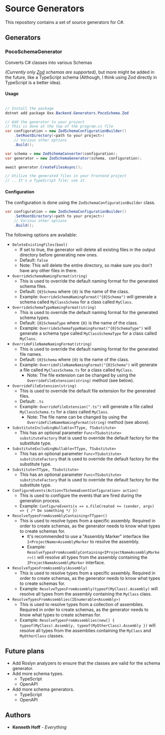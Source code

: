 # Source Generators

This repository contains a set of source generators for C#.

## Generators

### PocoSchemaGenerator

Converts C# classes into various Schemas

_(Currently only [Zod](https://zod.dev/) schemas are supported)_, but more might be added in the future, like a TypeScript schema (Although, I think using Zod directly in TypeScript is a better idea).

#### Usage

```csharp

// Install the package
dotnet add package Oxx.Backend.Generators.PocoSchema.Zod

// Add the generator to your project
// This is done at the top of the program.cs file
var configuration = new ZodSchemaConfigurationBuilder()
	.SetRootDirectory(<path to your project>)
	// Various other options
	.Build();

var schema = new ZodSchemaConverter(configuration);
var generator = new ZodSchemaGenerator(schema, configuration);

await generator.CreateFilesAsync();

// Utilize the generated files in your Frontend project
// .. It's a TypeScript file; use it.
```

#### Configuration

The configuration is done using the `ZodSchemaConfigurationBuilder` class.

```csharp
var configuration = new ZodSchemaConfigurationBuilder()
    .SetRootDirectory(<path to your project>)
    // Various other options
    .Build();
```

The following options are available:
* `DeleteExistingFiles(bool)`
  * If set to true, the generator will delete all existing files in the output directory before generating new ones.
  * Default: `false`
  * Note: This will delete the entire directory, so make sure you don't have any other files in there.
* `OverrideSchemaNamingFormat(string)`
  * This is used to override the default naming format for the generated schema files.
  * Default: `{0}Schema` where `{0}` is the name of the class.
  * Example: `OverrideSchemaNamingFormat("{0}Schema")` will generate a schema called `MyClassSchema` for a class called `MyClass`.
* `OverrideSchemaTypeNamingFormat(string)`
  * This is used to override the default naming format for the generated schema types.
  * Default: `{0}SchemaType` where `{0}` is the name of the class.
  * Example: `OverrideSchemaTypeNamingFormat("{0}SchemaType")` will generate a schema type called `MyClassSchemaType` for a class called `MyClass`.
* `OverrideFileNameNamingFormat(string)`
  * This is used to override the default naming format for the generated file names.
  * Default: `{0}Schema` where `{0}` is the name of the class.
  * Example: `OverrideFileNameNamingFormat("{0}Schema")` will generate a file called `MyClassSchema.ts` for a class called `MyClass`.
    * Note: The file extension can be changed by using the `OverrideFileExtension(string)` method (see below).
* `OverrideFileExtension(string)`
  * This is used to override the default file extension for the generated files.
  * Default: `.ts`
  * Example: `OverrideFileExtension(".ts")` will generate a file called `MyClassSchema.ts` for a class called `MyClass`.
    * Note: The file name can be changed by using the `OverrideFileNameNamingFormat(string)` method (see above).
* `SubstituteIncludingNullable<TType, TSubstitute>`
    * This has an optional parameter `Func<TSubstitute> substituteFactory` that is used to override the default factory for the substitute type.
* `SubstituteExcludingNullable<TType, TSubstitute>`
    * This has an optional parameter `Func<TSubstitute> substituteFactory` that is used to override the default factory for the substitute type.
* `Substitute<TType, TSubstitute>`
    * This has an optional parameter `Func<TSubstitute> substituteFactory` that is used to override the default factory for the substitute type.
* `ConfigureEvents(Action<TSchemaEventConfiguration> action)`
    * This is used to configure the events that are fired during the generation process.
    * Example: `ConfigureEvents(x => x.FileCreated += (sender, args) => { /* Do something */ })`
* `ResolveTypesFromAssemblyContaining<TType>()`
  * This is used to resolve types from a specific assembly. Required in order to create schemas, as the generator needs to know what types to create schemas for.
    * It's recommended to use a "Assembly Marker" interface like `I<ProjectName>AssemblyMarker` to resolve the assembly.
    * Example: `ResolveTypesFromAssemblyContaining<IProjectNameAssemblyMarker>()` will resolve all types from the assembly containing the `IProjectNameAssemblyMarker` interface.
* `ResolveTypesFromAssembly(Assembly)`
  * This is used to resolve types from a specific assembly. Required in order to create schemas, as the generator needs to know what types to create schemas for.
  * Example: `ResolveTypesFromAssembly(typeof(MyClass).Assembly)` will resolve all types from the assembly containing the `MyClass` class.
* `ResolveTypesFromAssemblies(IEnumerable<Assembly>)`
  * This is used to resolve types from a collection of assemblies. Required in order to create schemas, as the generator needs to know what types to create schemas for.
  * Example: `ResolveTypesFromAssemblies(new[] { typeof(MyClass).Assembly, typeof(MyOtherClass).Assembly })` will resolve all types from the assemblies containing the `MyClass` and `MyOtherClass` classes.

## Future plans

* Add Roslyn analyzers to ensure that the classes are valid for the schema generator.
* Add more schema types.
  * TypeScript
  * OpenAPI
* Add more schema generators.
  * TypeScript
  * OpenAPI
## Authors

* **Kenneth Hoff** - *Everything*
